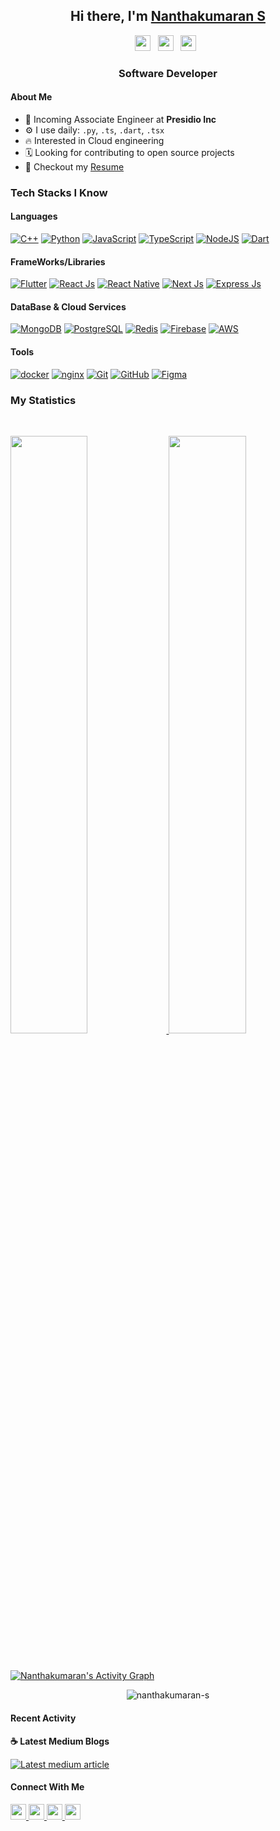 <div align="center">
   <h2>Hi there, I'm <a href="https://www.nanthakumaran.com/">Nanthakumaran S</a></h2>
</div>

<p align='center'>
   <a href="https://www.nanthakumaran.com/"><img height="25" src="https://upload.wikimedia.org/wikipedia/commons/thumb/e/ea/Circle-icons-browser.svg/1024px-Circle-icons-browser.svg.png"></a>&nbsp;&nbsp;
   <a href="https://www.linkedin.com/in/nanthakumaran-s/"><img height="25" src="https://play-lh.googleusercontent.com/kMofEFLjobZy_bCuaiDogzBcUT-dz3BBbOrIEjJ-hqOabjK8ieuevGe6wlTD15QzOqw"></a>&nbsp;&nbsp;
<a href="https://twitter.com/nanthakumaran_/"><img height="25" src="https://upload.wikimedia.org/wikipedia/commons/thumb/4/4f/Twitter-logo.svg/1200px-Twitter-logo.svg.png"></a>&nbsp;&nbsp;
 </p>

### <p align='center'>Software Developer</p>

#### About Me
- 🏢 Incoming Associate Engineer at **Presidio Inc**
- ⚙️ I use daily: `.py`, `.ts`, `.dart`, `.tsx`
- 🔥 Interested in Cloud engineering
- 🗓 Looking for contributing to open source projects
- 📝 Checkout my [Resume](files/Resume.pdf)

### Tech Stacks I Know

#### Languages
 [<img alt="C++" src="https://img.shields.io/badge/c++%20-%2300599C.svg?&style=for-the-badge&logo=c%2B%2B&ogoColor=white"/>]()
 [<img alt="Python" src="https://img.shields.io/badge/python%20-%2314354C.svg?&style=for-the-badge&logo=python&logoColor=white"/>]()
 [<img alt="JavaScript" src="https://img.shields.io/badge/javascript%20-%23323330.svg?&style=for-the-badge&logo=javascript&logoColor=%23F7DF1E"/>]()
 [<img alt="TypeScript" src="https://img.shields.io/badge/typescript%20-%23323330.svg?&style=for-the-badge&logo=typescript"/>]()
 [<img alt="NodeJS" src="https://img.shields.io/badge/node.js%20-%2343853D.svg?&style=for-the-badge&logo=node.js&logoColor=white"/>]()
 [<img alt="Dart" src="https://img.shields.io/badge/dart-%230175C2.svg?&style=for-the-badge&logo=dart&logoColor=white"/>]()

#### FrameWorks/Libraries
[<img alt="Flutter" src="https://img.shields.io/badge/Flutter%20-%2302569B.svg?&style=for-the-badge&logo=Flutter&logoColor=white" />]()
[<img alt="React Js" src="https://img.shields.io/badge/react%20-%2320232a.svg?&style=for-the-badge&logo=react&logoColor=%2361DAFB"/>]()
[<img alt="React Native" src="https://img.shields.io/badge/React_Native-20232A?style=for-the-badge&logo=react&logoColor=61DAFB"/>]()
[<img alt="Next Js" src="https://img.shields.io/badge/next%20js%20-%23000000.svg?&style=for-the-badge&logo=next.js&logoColor=white"/>]()
[<img alt="Express Js" src="https://img.shields.io/badge/express.js%20-%23404d59.svg?&style=for-the-badge&logo=express&logoColor=white"/>]()

#### DataBase & Cloud Services
[<img alt="MongoDB" src="https://img.shields.io/badge/mongodb%20-4FA94B.svg?&style=for-the-badge&logo=mongodb&logoColor=white"/>]()
[<img alt="PostgreSQL" src="https://img.shields.io/badge/PostgreSQL-316192?style=for-the-badge&logo=postgresql&logoColor=white"/>]()
[<img alt="Redis" src="https://img.shields.io/badge/redis-%23DD0031.svg?&style=for-the-badge&logo=redis&logoColor=white"/>]()
[<img alt="Firebase" src="https://img.shields.io/badge/firebase-ffca28?style=for-the-badge&logo=firebase&logoColor=black"/>]()
[<img alt="AWS" src="https://img.shields.io/badge/aws-ffca28?style=for-the-badge&logo=amazon&logoColor=black"/>]()

#### Tools
[<img alt="docker" src="https://img.shields.io/badge/Docker-2CA5E0?style=for-the-badge&logo=docker&logoColor=white"/>]()
[<img alt="nginx" src="https://img.shields.io/badge/Nginx-009639?style=for-the-badge&logo=nginx&logoColor=white"/>]()
[<img alt="Git" src="https://img.shields.io/badge/git%20-%23F05033.svg?&style=for-the-badge&logo=git&logoColor=white"/>]()
[<img alt="GitHub" src="https://img.shields.io/badge/github%20-%23121011.svg?&style=for-the-badge&logo=github&logoColor=white"/>]()
[<img alt="Figma" src="https://img.shields.io/badge/figma%20-F34423.svg?&style=for-the-badge&logo=figma&logoColor=white"/>]()


### My Statistics

<br/>
<p align="left">
  <a href="https://www.nanthakumaran.com/">
  <img width="49.5%" src="https://github-readme-stats.vercel.app/api?username=nanthakumaran-s&show_icons=true&theme=gruvbox&hide_border=true" />
    <img width="49.5%" src="https://github-readme-streak-stats.herokuapp.com/?user=nanthakumaran-s&theme=gruvbox&hide_border=true" />
  </a>
</p>
<br>

[![Nanthakumaran's Activity Graph](https://activity-graph.herokuapp.com/graph?username=nanthakumaran-s&custom_title=Nanthakumaran's%20Contribution%20Graph&theme=gruvbox&bg_color=282828&hide_border=true&line=d1a01f&point=c58545)](https://www.nanthakumaran.com/)

<p align="center"><img src="https://github-profile-trophy.vercel.app/?username=nanthakumaran-s&theme=gruvbox&no-bg=true&no-frame=true&margin-h=10" alt="nanthakumaran-s" /> </p>

#### Recent Activity

<p><b> &#9749; Latest Medium Blogs</b></p>

<a target="_blank" href="https://nanthakumaran.medium.com/how-to-run-background-tasks-in-flutter-using-workmanager-579479f802c8"><img src="https://github-readme-medium-recent-article.vercel.app/medium/@nanthakumaran/0" alt="Latest medium article"></a>

#### Connect With Me

<a href="https://twitter.com/nanthakumaran_">
  <img src="https://img.shields.io/badge/twitter-%231DA1F2.svg?&style=for-the-badge&logo=twitter&logoColor=white" height=25>
</a> 
<a href="https://www.linkedin.com/in/nanthakumaran-s/">
  <img src="https://img.shields.io/badge/linkedin-%230077B5.svg?&style=for-the-badge&logo=linkedin&logoColor=white" height=25>
</a>
<a href="https://medium.com/@nanthakumaran">
  <img src="https://img.shields.io/badge/Medium-12100E?style=for-the-badge&logo=medium&logoColor=white" height=25>
</a>
<a href="mailto:nanthakumaran.ofcl@gmail.com">
  <img src="	https://img.shields.io/badge/Gmail-D14836?style=for-the-badge&logo=gmail&logoColor=white" height=25>
</a>